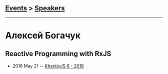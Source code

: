 ## [Events](../README.md) > [Speakers](../speakers.md)
---

# Алексей Богачук

## Reactive Programming with RxJS
- 2016 May 21 -- [KharkivJS 6 - 2016](https://www.youtube.com/watch?v=r1BD4TEL6Yc)    
